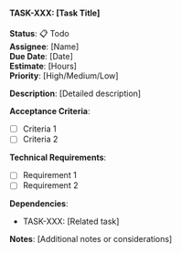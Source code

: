 #### TASK-XXX: [Task Title]
**Status**: 📋 Todo  
**Assignee**: [Name]  
**Due Date**: [Date]  
**Estimate**: [Hours]  
**Priority**: [High/Medium/Low]

**Description**:
[Detailed description]

**Acceptance Criteria**:
- [ ] Criteria 1
- [ ] Criteria 2

**Technical Requirements**:
- [ ] Requirement 1
- [ ] Requirement 2

**Dependencies**:
- TASK-XXX: [Related task]

**Notes**:
[Additional notes or considerations]